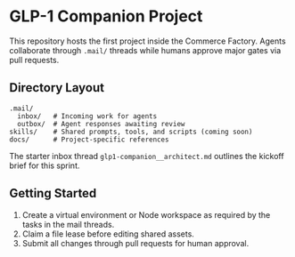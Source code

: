 # GLP-1 Companion Project

This repository hosts the first project inside the Commerce Factory. Agents collaborate through `.mail/` threads while humans approve major gates via pull requests.

## Directory Layout

```
.mail/
  inbox/   # Incoming work for agents
  outbox/  # Agent responses awaiting review
skills/    # Shared prompts, tools, and scripts (coming soon)
docs/      # Project-specific references
```

The starter inbox thread `glp1-companion__architect.md` outlines the kickoff brief for this sprint.

## Getting Started

1. Create a virtual environment or Node workspace as required by the tasks in the mail threads.
2. Claim a file lease before editing shared assets.
3. Submit all changes through pull requests for human approval.
